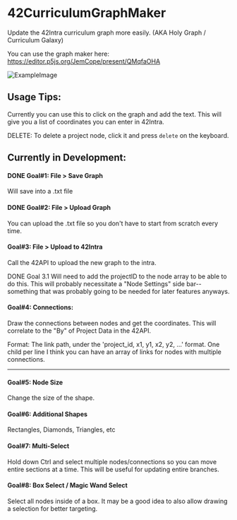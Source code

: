# 42CurriculumGraphMaker
Update the 42Intra curriculum graph more easily. (AKA Holy Graph / Curriculum Galaxy)

You can use the graph maker here: https://editor.p5js.org/JemCope/present/QMqfaOHA

![ExampleImage](https://github.com/Jemmeh/42CurriculumGraphMaker/blob/master/Screen%20Shot%202020-01-30%20at%205.35.39%20PM.png?raw=true)

## Usage Tips:
Currently you can use this to click on the graph and add the text. This will give you a list of coordinates you can enter in 42Intra.

DELETE: To delete a project node, click it and press `delete` on the keyboard.






## Currently in Development:
#### DONE Goal#1: File > Save Graph
  
  Will save into a .txt file
  
#### DONE Goal#2: File > Upload Graph
  
  You can upload the .txt file so you don't have to start from scratch every time.
  
  
#### Goal#3: File > Upload to 42Intra
Call the 42API to upload the new graph to the intra.

DONE Goal 3.1
    Will need to add the projectID to the node array to be able to do this. This will probably necessitate a "Node Settings" side bar--something that was probably going to be needed for later features anyways.
  
  
#### Goal#4: Connections: 
  
  Draw the connections between nodes and get the coordinates. This will correlate to the "By" of Project Data in the 42API.


Format:
The link path, under the 'project_id, x1, y1, x2, y2, ...' format. One child per line
I think you can have an array of links for nodes with multiple connections.

 -----
 #### Goal#5: Node Size
  Change the size of the shape.
  
 #### Goal#6: Additional Shapes
   Rectangles, Diamonds, Triangles, etc
  
#### Goal#7: Multi-Select
  Hold down Ctrl and select multiple nodes/connections so you can move entire sections at a time. This will be useful for updating entire branches. 
 
 #### Goal#8: Box Select / Magic Wand Select
  Select all nodes inside of a box.  It may be a good idea to also allow drawing a selection for better targeting.
 



